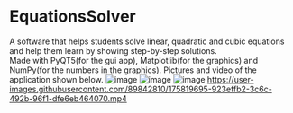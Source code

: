 # EquationsSolver
A software that helps students solve linear, quadratic and cubic equations and help them learn by showing step-by-step solutions.
<br>Made with PyQT5(for the gui app), Matplotlib(for the graphics) and NumPy(for the numbers in the graphics).
Pictures and video of the application shown below.
![image](https://user-images.githubusercontent.com/89842810/175819776-a8b0d896-5dd9-4cfe-8032-695abda2afcb.png)
![image](https://user-images.githubusercontent.com/89842810/175819811-bc925357-856b-433a-81dd-baf21e172567.png)
![image](https://user-images.githubusercontent.com/89842810/175819860-015a1fd2-d0e1-4bea-a256-e21c7f1a5332.png)
https://user-images.githubusercontent.com/89842810/175819695-923effb2-3c6c-492b-96f1-dfe6eb464070.mp4

